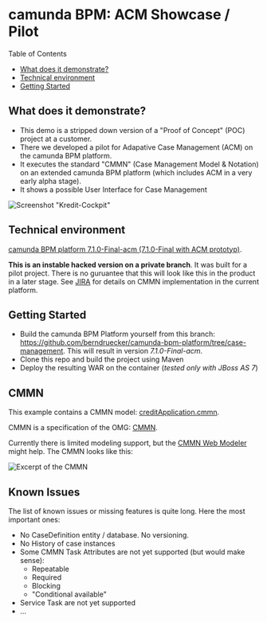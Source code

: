 # camunda BPM: ACM Showcase / Pilot

Table of Contents

- [What does it demonstrate?](#what-does-it-demonstrate)
- [Technical environment](#technical-environment)
- [Getting Started](#getting-started)
	
	
## What does it demonstrate?

- This demo is a stripped down version of a "Proof of Concept" (POC) project at a customer. 
- There we developed a pilot for Adapative Case Management (ACM) on the camunda BPM platform. 
- It executes the standard "CMMN" (Case Management Model & Notation) on an extended camunda BPM platform (which includes ACM in a very early alpha stage).
- It shows a possible User Interface for Case Management

![Screenshot "Kredit-Cockpit"][1]

[1]: https://raw.github.com/camunda/camunda-consulting/master/one-time-examples/acm-showcase/screenshot.png


## Technical environment
[camunda BPM platform 7.1.0-Final-acm (7.1.0-Final with ACM prototyp)](https://github.com/berndruecker/camunda-bpm-platform/tree/7.1.0-acm).

**This is an instable hacked version on a private branch**. It was built for a pilot project. There is no guruantee that this will look like this in the product in a later stage.
See [JIRA](https://app.camunda.com/jira/secure/RapidBoard.jspa?rapidView=39&quickFilter=158) for details on CMMN implementation in the current platform.



## Getting Started

* Build the camunda BPM Platform yourself from this branch: https://github.com/berndruecker/camunda-bpm-platform/tree/case-management. This will result in version *7.1.0-Final-acm*.
* Clone this repo and build the project using Maven
* Deploy the resulting WAR on the container (*tested only with JBoss AS 7*)

## CMMN

This example contains a CMMN model: [creditApplication.cmmn](https://github.com/camunda/camunda-consulting/blob/master/one-time-examples/acm-showcase/src/main/resources/creditApplication.cmmn).

CMMN is a specification of the OMG: [CMMN](http://www.omg.org/spec/CMMN/).

Currently there is limited modeling support, but the [CMMN Web Modeler](http://www.cmmnwebmodeler.com/) might help. The CMMN looks like this:

![Excerpt of the CMMN][2]

[2]: https://raw.github.com/camunda/camunda-consulting/master/one-time-examples/acm-showcase/src/main/resources/creditApplication.png

## Known Issues

The list of known issues or missing features is quite long. Here the most important ones:

- No CaseDefinition entity / database. No versioning. 
- No History of case instances
- Some CMMN Task Attributes are not yet supported (but would make sense):
  - Repeatable
  - Required
  - Blocking
  - "Conditional available"
- Service Task are not yet supported
- ...